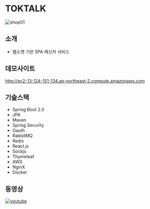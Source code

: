 # TOKTALK
![shop01](./img/preview01.png)
## 소개
- 웹소켓 기반 SPA 메신저 서비스

## 데모사이트
http://ec2-13-124-151-134.ap-northeast-2.compute.amazonaws.com

## 기술스택
- Spring Boot 2.0
- JPA
- Maven
- Spring Security
- Oauth
- RabbitMQ
- Redis
- React.js
- Sockjs
- Thymeleaf
- AWS
- NginX
- Docker

## 동영상
[![youtube](https://www.youtube.com/upload_thumbnail?v=ZQN06i6cYBY&t=hqdefault&ts=1541047570150)](https://youtu.be/ZQN06i6cYBY)
